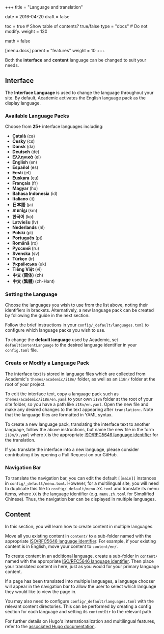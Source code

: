 +++
title = "Language and translation"

date = 2016-04-20
draft = false

toc = true  # Show table of contents? true/false
type = "docs"  # Do not modify.
weight = 120

math = false

[menu.docs]
    parent = "features"
    weight = 10
+++

Both the **interface** and **content** language can be changed to suit your needs.

## Interface

The **Interface Language** is used to change the language throughout your site. By default, Academic activates the English language pack as the display language.

### Available Language Packs

Choose from **25+** interface languages including:

- **Català** (ca)
- **Česky** (cs)
- **Dansk** (da)
- **Deutsch** (de)
- **Ελληνικά** (el)
- **English** (en)
- **Español** (es)
- **Eesti** (et)
- **Euskara** (eu)
- **Français** (fr)
- **Magyar** (hu)
- **Bahasa Indonesia** (id)
- **Italiano** (it)
- **日本語** (ja)
- **ភាសាខ្មែរ** (km)
- **한국어** (ko)
- **Latviešu** (lv)
- **Nederlands** (nl)
- **Polski** (pl)
- **Português** (pt)
- **Română** (ro)
- **Русский** (ru)
- **Svenska** (sv)
- **Türkçe** (tr)
- **Українська** (uk)
- **Tiếng Việt** (vi)
- **中文 (简体)** (zh)
- **中文 (繁體)** (zh-Hant)

### Setting the Language

Choose the languages you wish to use from the list above, noting their identifiers in brackets. Alternatively, a new language pack can be created by following the guide in the next section.

Follow the brief instructions in your `config/_default/languages.toml` to configure which language packs you wish to use.

To change the **default language** used by Academic, set `defaultContentLanguage` to the desired language identifier in your `config.toml` file.

### Create or Modify a Language Pack

The interface text is stored in language files which are collected from Academic's `themes/academic/i18n/` folder, as well as an `i18n/` folder at the root of your project.

To edit the interface text, copy a language pack such as `themes/academic/i18n/en.yaml` to your own `i18n` folder at the root of your site folder, so you have a path like `i18n/en.yaml`. Open the new file and make any desired changes to the text appearing after `translation:`. Note that the language files are formatted in YAML syntax.

To create a new language pack, translating the interface text to another language, follow the above instructions, but name the new file in the form `i18n/X.yaml` where `X` is the appropriate [ISO/RFC5646 language identifier](http://www.w3schools.com/tags/ref_language_codes.asp) for the translation.

If you translate the interface into a new language, please consider contributing it by opening a Pull Request on our GitHub.

### Navigation Bar

To translate the navigation bar, you can edit the default `[[main]]` instances in `config/_default/menu.toml`. However, for a multilingual site, you will need to duplicate this file to `config/_default/menu.XX.toml` and translate its menu items, where `XX` is the language identifier (e.g. `menu.zh.toml` for Simplified Chinese). Thus, the navigation bar can be displayed in multiple languages.

## Content

In this section, you will learn how to create content in multiple languages.

Move all you existing content in `content/` to a sub-folder named with the appropriate [ISO/RFC5646 language identifier](http://www.w3schools.com/tags/ref_language_codes.asp). For example, if your existing content is in English, move your content to `content/en/`.

To create content in an additional language, create a sub-folder in `content/` named with the appropriate [ISO/RFC5646 language identifier](http://www.w3schools.com/tags/ref_language_codes.asp). Then place your translated content in here, just as you would for your primary language content.

If a page has been translated into multiple languages, a language chooser will appear in the navigation bar to allow the user to select which language they would like to view the page in. 

You may also need to configure `config/_default/languages.toml` with the relevant content directories. This can be performed by creating a config section for each language and setting its `contentDir` to the relevant path. 

For further details on Hugo's internationalization and multilingual features, refer to the [associated Hugo documentation](https://gohugo.io/content/multilingual/).
